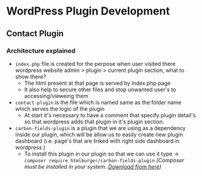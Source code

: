 # WordPress Plugin Development

## Contact Plugin

### Architecture explained

- `index.php` file is created for the perpose when user visited there wordpress website admin > plugin > current plugin section, what to show there?
  - The html present at that page is served by index.php page
  - It also help to secure other files and stop unwanted user's to accessing/vieweing them
- `contact-plugin` is the file which is named same as the folder name which serves the logic of the plugin
  - At start it's necessary to have a comment that specify plugin detail's so that wordpress adds that plugin in it's plugin section.
- `carbon-fields-plugin` is a plugin that we are using as a dependency inside our plugin, which will be allow us to easily create new plugin dashboard (i.e. page's that are linked with right side dashboard in wordpress )
  - To install this plugin in our plugin so that we can use it type -> `composer require htmlburger/carbon-fields-plugin` _(Composer must be installed in your system. [Download from here](https://getcomposer.org/download/))_
